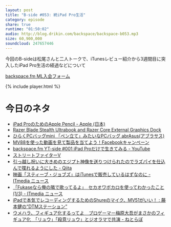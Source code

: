 ```yaml
---
layout: post
title: "B-side #053: 続iPad Pro生活"
category: episode
share: true
runtime: "01:50:02"
audio: http://blog.drikin.com/backspace/backspace-b053.mp3
size: 60,900,000
soundcloud: 247657446
---
```


今回のB-sideは松尾さんと二人トークで、iTunesレビュー紹介から3週間目に突入したiPad Pro生活の経過などについて


[backspace.fm ML入会フォーム](http://backspace.us11.list-manage.com/subscribe?u=09c933bd3997c1d16dbed156a&id=84b6529b91)

{% include player.html %}

# 今日のネタ
* [iPad ProのためのApple Pencil - Apple (日本)](http://www.apple.com/jp/shop/product/MK0C2J/A/ipad-pro%E3%81%AE%E3%81%9F%E3%82%81%E3%81%AEapple-pencil)
* [Razer Blade Stealth Ultrabook and Razer Core External Graphics Dock](http://www.razerzone.com/gaming-systems/razer-blade-stealth)
* [ひらくPCバッグmini 「ペン立て」みたいなPCバッグ abrAsus(アブラサス)](http://superclassic.jp/?pid=70201)
* [MV88を使った動画を見て製品を当てよう！Facebookキャンペーン](http://www.shure.co.jp/go/mv88_movie/)
* [backspace.fm YT-side #001 iPad Proだけで生きてみる - YouTube](https://www.youtube.com/watch?v=3L0VnSoNLgM)
* <a rel="nofollow" href="http://www.amazon.co.jp/gp/product/B017951IX6/ref=as_li_ss_tl?ie=UTF8&camp=247&creative=7399&creativeASIN=B017951IX6&linkCode=as2&tag=driftking-22">ストリートファイターV</a>
* [引っ越し祝いに大きめのエジプト神像を送りつけられたのでラズパイを仕込んで喋れるようにした - Qiita](http://qiita.com/sngazm/items/c27b7745fb68139213c2)
* [映画「スティーブ・ジョブズ」はiTunesで販売しているはずなのに - ITmedia ニュース](http://www.itmedia.co.jp/news/articles/1602/17/news101.html)
* [「Fukaseなら俺の隣で歌ってるよ」　セカオワボカロを使ってわかったこと (1/3) - ITmedia ニュース](http://www.itmedia.co.jp/news/articles/1602/18/news085.html)
* [iPadで本気でレコーディングするためのShureのマイク、MV51がいい！ : 藤本健の“DTMステーション”](http://www.dtmstation.com/archives/51971385.html)
* [ウメハラ、フィギュア化するってよ　プロゲーマー梅原大吾がまさかのフィギュア化　「リュウ」「殺意リュウ」とジオラマで共演 - ねとらぼ](http://nlab.itmedia.co.jp/nl/articles/1602/14/news023.html)

